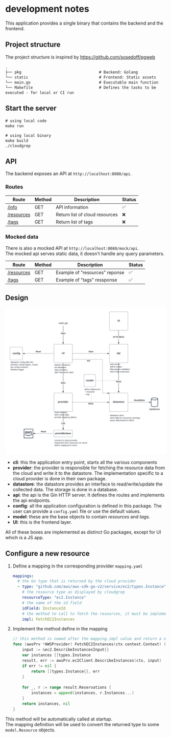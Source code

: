 # development notes

This application provides a single binary that contains the backend and the frontend.

## Project structure

The project structure is inspired by https://github.com/sosedoff/pgweb

    .
    ├── pkg                                  # Backend: Golang
    └── static                               # Frontend: Static assets
    └── main.go                              # Executable main function
    └── Makefile                             # Defines the tasks to be executed - for local or CI run

## Start the server

```shell
# using local code
make run
```

```shell
# using local binary
make build
./cloudgrep
```

## API

The backend exposes an API at `http://localhost:8080/api`.

### Routes

| Route | Method |  Description |  Status |
| ------------- | ------------- | ------------- | ------------- |
| [/info](http://localhost:8080/api/info)  | GET  | API information |  :white_check_mark: |
| [/resources](http://localhost:8080/api/resources)  | GET  | Return list of cloud resources |  :x: |
| [/tags](http://localhost:8080/api/tags)  | GET  | Return list of tags |  :x: |

### Mocked data

There is also a mocked API at `http://localhost:8080/mock/api`.  
The mocked api serves static data, it doesn't handle any query parameters.

| Route | Method |  Description |  Status |
| ------------- | ------------- | ------------- | ------------- |
| [/resources](http://localhost:8080/mock/api/resources)  | GET  |  Example of "resources" reponse | :white_check_mark: |
| [/tags](http://localhost:8080/mock/api/tags)  | GET  |  Example of "tags" ressponse |  :white_check_mark: |

## Design

![design diagram](img/cloudgrep-design.png)

- **cli**: this the application entry point, starts all the various components
- **provider**: the provider is responsible for fetching the resource data from the cloud and write it to the datastore. The implementation specific to a cloud provider is done in their own package.
- **datastore**: the datastore provides an interface to read/write/update the collected data. The storage is done in a database.
- **api**: the api is the Gin HTTP server. It defines the routes and implements the api endpoints.
- **config**: all the application configuration is defined in this package. The user can provide a `config.yaml` file or use the default values.
- **model**: these are the base objects to contain *resources* and *tags*.
- **UI**: this is the frontend layer.

All of these boxes are implemented as distinct Go packages, except for UI which is a JS app.

## Configure a new resource

1. Define a mapping in the corresponding provider `mapping.yaml`
    ```yaml
    mappings:
      # the Go type that is returned by the cloud provider
      - type: "github.com/aws/aws-sdk-go-v2/service/ec2/types.Instance"
        # the resource type as displayed by cloudgrep
        resourceType: "ec2.Instance"
        # the name of the id field
        idField: InstanceId
        # the method to call to fetch the resources, it must be implemented
        impl: FetchEC2Instances
    ```
1. Implement the method define in the mapping
    ```go
    // this method is named after the mapping.impl value and return a slice of the mapping.type value
    func (awsPrv *AWSProvider) FetchEC2Instances(ctx context.Context) ([]types.Instance, error) {
        input := &ec2.DescribeInstancesInput{}
        var instances []types.Instance
        result, err := awsPrv.ec2Client.DescribeInstances(ctx, input)
        if err != nil {
            return []types.Instance{}, err
        }

        for _, r := range result.Reservations {
            instances = append(instances, r.Instances...)
        }
        return instances, nil
    }
    ```
This method will be automatically called at startup.  
The mapping definition will be used to convert the returned type to some `model.Resource` objects.
